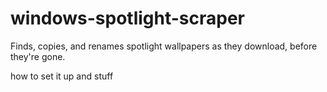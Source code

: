 # windows-spotlight-scraper
Finds, copies, and renames spotlight wallpapers as they download, before they're gone.

how to set it up and stuff

